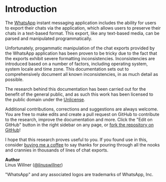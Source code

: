 # Introduction

The [WhatsApp](https://www.whatsapp.com/) instant messaging application includes the ability for users to export their chats via the application, which allows users to preserve their chats in a text-based format. This export, like any text-based media, can be parsed and manipulated programmatically.

Unfortunately, progammatic manipulation of the chat exports provided by the WhatsApp application has been proven to be tricky due to the fact that the exports exhibit severe formatting inconsistencies. Inconsistencies are introduced based on a number of factors, including operating system, system locale and time zone. This documentation sets out to comprehensively document all known inconsistencies, in as much detail as possible.

The research behind this documentation has been carried out for the benefit of the general public, and as such this work has been licensed to the public domain under the [Unlicense](https://github.com/linuswillner/whatsapp-export-inconsistencies/blob/master/LICENSE).

Additional contributions, corrections and suggestions are always welcome. You are free to make edits and create a pull request on GitHub to contribute to the research, improve the documentation and more. Click the "Edit on GitHub" button in the right sidebar on any page, or [fork the repository on GitHub](https://github.com/linuswillner/whatsapp-export-inconsistencies)!

I hope that this research proves useful to you. If you found use in this, consider [buying me a coffee](https://ko-fi.com/linuswillner) to say thanks for pouring through all the nooks and crannies in thousands of lines of chat exports.

**Author**  
Linus Willner \([@linuswillner](https://github.com/linuswillner)\)

"WhatsApp" and any associated logos are trademarks of WhatsApp, Inc.



